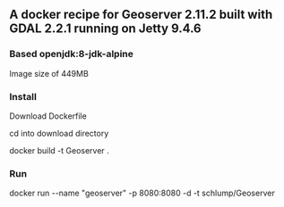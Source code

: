 ## A docker recipe for Geoserver 2.11.2 built with GDAL 2.2.1 running on Jetty 9.4.6
### Based openjdk:8-jdk-alpine

Image size of 449MB

### Install 
Download Dockerfile 

cd into download directory 

docker build -t Geoserver .

### Run

docker run --name "geoserver" -p 8080:8080 -d -t schlump/Geoserver
